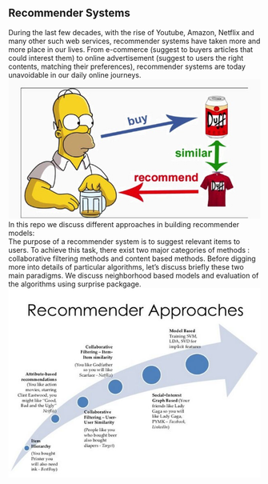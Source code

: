 ## Recommender Systems
During the last few decades, with the rise of Youtube, Amazon, Netflix and many other such web services, 
recommender systems have taken more and more place in our lives. From e-commerce (suggest to buyers articles that could interest them)
to online advertisement (suggest to users the right contents, matching their preferences), recommender systems are today unavoidable in our daily online journeys.
![alt text](https://github.com/adovgeldiyev/recommender-systems/blob/main/img/rdm.jpeg?raw=true)</br>
In this repo we discuss different approaches in building recommender models:</br>
The purpose of a recommender system is to suggest relevant items to users. To achieve this task, there exist two major categories of methods : 
collaborative filtering methods and content based methods. Before digging more into details of particular algorithms, let’s discuss briefly these two main paradigms.
We discuss neighborhood based models and evaluation of the algorithms using surprise packgage.</br>
![alt text](https://github.com/adovgeldiyev/recommender-systems/blob/main/img/pprch.jpg?raw=true)
